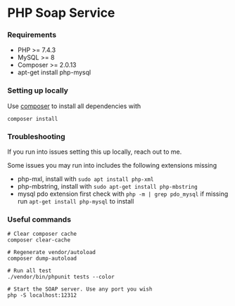 # PHP Soap Service

### Requirements

- PHP >= 7.4.3
- MySQL >= 8
- Composer >= 2.0.13 
- apt-get install php-mysql

### Setting up locally

Use [composer](https://getcomposer.org/) to install all dependencies with

```shell
composer install 
```

### Troubleshooting

If you run into issues setting this up locally, reach out to me. 

Some issues you may run into includes the following extensions missing 

- php-mxl, install with `sudo apt install php-xml`
- php-mbstring, install with `sudo apt-get install php-mbstring`
- mysql pdo extension first check with `php -m | grep pdo_mysql` if missing run `apt-get install php-mysql` to install


### Useful commands

```
# Clear composer cache 
composer clear-cache 

# Regenerate vendor/autoload
composer dump-autoload 

# Run all test  
./vendor/bin/phpunit tests --color

# Start the SOAP server. Use any port you wish
php -S localhost:12312

```